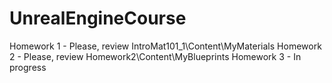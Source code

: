 # UnrealEngineCourse

Homework 1 - Please, review IntroMat101_1\Content\MyMaterials
Homework 2 - Please, review Homework2\Content\MyBlueprints
Homework 3 - In progress